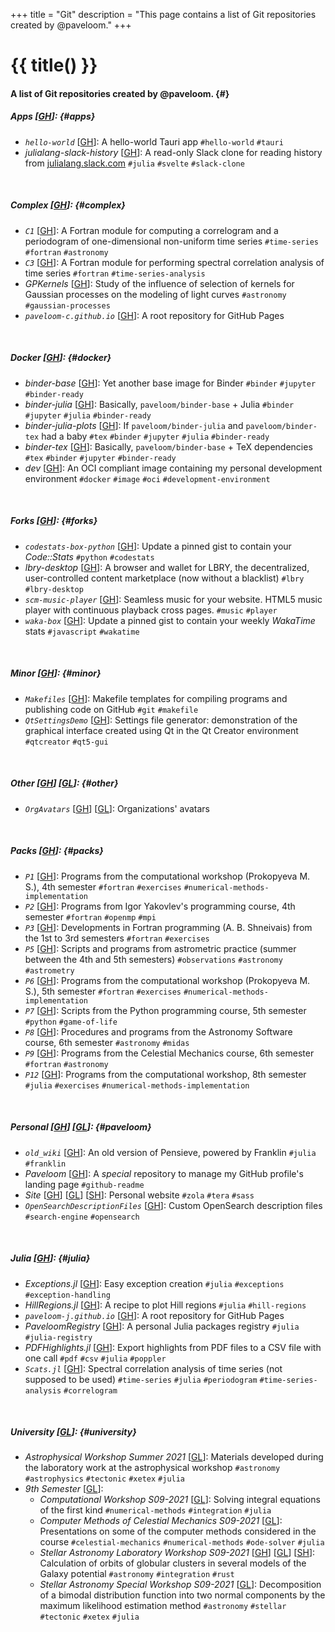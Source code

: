 +++
title = "Git"
description = "This page contains a list of Git repositories created by @paveloom."
+++

# {{ title() }}
#### A list of Git repositories created by @paveloom. {#}

##### Apps [[GH](https://github.com/paveloom-a)]: {#apps}
- *`hello-world`* [[GH](https://github.com/paveloom-a/hello-world)]: A hello-world Tauri app `#hello-world` `#tauri`
- *julialang-slack-history* [[GH](https://github.com/paveloom-a/julialang-slack-history)]: A read-only Slack clone for reading history from [julialang.slack.com](https://julialang.slack.com) `#julia` `#svelte` `#slack-clone`

<br>

##### Complex [[GH](https://github.com/paveloom-c)]: {#complex}
- *`C1`* [[GH](https://github.com/paveloom-c/C1)]: A Fortran module for computing a correlogram and a periodogram of one-dimensional non-uniform time series `#time-series` `#fortran` `#astronomy`
- *`C3`* [[GH](https://github.com/paveloom-c/C3)]: A Fortran module for performing spectral correlation analysis of time series `#fortran` `#time-series-analysis`
- *GPKernels* [[GH](https://github.com/paveloom-c/GPKernels)]: Study of the influence of selection of kernels for Gaussian processes on the modeling of light curves `#astronomy` `#gaussian-processes`
- *`paveloom-c.github.io`* [[GH](https://github.com/paveloom-c/paveloom-c.github.io)]: A root repository for GitHub Pages

<br>

##### Docker [[GH](https://github.com/paveloom-d)]: {#docker}

- *binder-base* [[GH](https://github.com/paveloom-d/binder-base)]: Yet another base image for Binder `#binder` `#jupyter` `#binder-ready`
- *binder-julia* [[GH](https://github.com/paveloom-d/binder-julia)]: Basically, `paveloom/binder-base` + Julia `#binder` `#jupyter` `#julia` `#binder-ready`
- *binder-julia-plots* [[GH](https://github.com/paveloom-d/binder-julia-plots)]: If `paveloom/binder-julia` and `paveloom/binder-tex` had a baby `#tex` `#binder` `#jupyter` `#julia` `#binder-ready`
- *binder-tex* [[GH](https://github.com/paveloom-d/binder-tex)]: Basically, `paveloom/binder-base` + TeX dependencies `#tex` `#binder` `#jupyter` `#binder-ready`
- *dev* [[GH](https://github.com/paveloom-d/dev)]: An OCI compliant image containing my personal development environment `#docker` `#image` `#oci` `#development-environment`

<br>

##### Forks [[GH](https://github.com/paveloom-f)]: {#forks}
- *`codestats-box-python`* [[GH](https://github.com/paveloom-f/codestats-box-python)]: Update a pinned gist to contain your *Code::Stats* `#python` `#codestats`
- *lbry-desktop* [[GH](https://github.com/paveloom-f/lbry-desktop)]: A browser and wallet for LBRY, the decentralized, user-controlled content marketplace (now without a blacklist) `#lbry` `#lbry-desktop`
- *`scm-music-player`* [[GH](https://github.com/paveloom-f/scm-music-player)]: Seamless music for your website. HTML5 music player with continuous playback cross pages. `#music` `#player`
- *`waka-box`* [[GH](https://github.com/paveloom-f/waka-box)]: Update a pinned gist to contain your weekly _WakaTime_ stats `#javascript` `#wakatime`

<br>

##### Minor [[GH](https://github.com/paveloom-m)]: {#minor}
- *`Makefiles`* [[GH](https://github.com/paveloom-m/Makefiles)]: Makefile templates for compiling programs and publishing code on GitHub `#git` `#makefile`
- *`QtSettingsDemo`* [[GH](https://github.com/paveloom-m/QtSettingsDemo)]: Settings file generator: demonstration of the graphical interface created using Qt in the Qt Creator environment `#qtcreator` `#qt5-gui`

<br>

##### Other [[GH](https://github.com/paveloom-o)] [[GL](https://gitlab.com/paveloom-g/other)]: {#other}

- *`OrgAvatars`* [[GH](https://github.com/paveloom-o/OrgAvatars)] [[GL](https://gitlab.com/paveloom-g/other/OrgAvatars)]: Organizations' avatars

<br>

##### Packs [[GH](https://github.com/paveloom-p)]: {#packs}
- *`P1`* [[GH](https://github.com/paveloom-p/P1)]: Programs from the computational workshop (Prokopyeva M. S.), 4th semester `#fortran` `#exercises` `#numerical-methods-implementation`
- *`P2`* [[GH](https://github.com/paveloom-p/P2)]: Programs from Igor Yakovlev's programming course, 4th semester `#fortran` `#openmp` `#mpi`
- *`P3`* [[GH](https://github.com/paveloom-p/P3)]: Developments in Fortran programming (A. B. Shneivais) from the 1st to 3rd semesters `#fortran` `#exercises`
- *`P5`* [[GH](https://github.com/paveloom-p/P5)]: Scripts and programs from astrometric practice (summer between the 4th and 5th semesters) `#observations`  `#astronomy` `#astrometry`
- *`P6`* [[GH](https://github.com/paveloom-p/P6)]: Programs from the computational workshop (Prokopyeva M. S.), 5th semester `#fortran` `#exercises` `#numerical-methods-implementation`
- *`P7`* [[GH](https://github.com/paveloom-p/P7)]: Scripts from the Python programming course, 5th semester `#python` `#game-of-life`
- *`P8`* [[GH](https://github.com/paveloom-p/P8)]: Procedures and programs from the Astronomy Software course, 6th semester `#astronomy` `#midas`
- *`P9`* [[GH](https://github.com/paveloom-p/P9)]: Programs from the Celestial Mechanics course, 6th semester `#fortran` `#astronomy`
- *`P12`* [[GH](https://github.com/paveloom-p/P12)]: Programs from the computational workshop, 8th semester `#julia` `#exercises` `#numerical-methods-implementation`

<br>

##### Personal [[GH](https://github.com/Paveloom)] [[GL](https://gitlab.com/paveloom-g/personal)]: {#paveloom}
- *`old_wiki`* [[GH](https://github.com/Paveloom/old_wiki)]: An old version of Pensieve, powered by Franklin `#julia` `#franklin`
- *Paveloom* [[GH](https://github.com/Paveloom/Paveloom)]: A *special* repository to manage my GitHub profile's landing page `#github-readme`
- *Site* [[GH](https://github.com/Paveloom/paveloom.github.io)] [[GL](https://gitlab.com/paveloom-g/personal/site)] [[SH](https://sr.ht/~paveloom/paveloom.shrt.site)]: Personal website `#zola` `#tera` `#sass`
- *`OpenSearchDescriptionFiles`* [[GH](https://github.com/Paveloom/OpenSearchDescriptionFiles)]: Custom OpenSearch description files  `#search-engine` `#opensearch`

<br>

##### Julia [[GH](https://github.com/paveloom-j)]: {#julia}
- *Exceptions.jl* [[GH](https://github.com/paveloom-j/Exceptions.jl)]: Easy exception creation `#julia` `#exceptions` `#exception-handling`
- *HillRegions.jl* [[GH](https://github.com/paveloom-j/HillRegions.jl)]: A recipe to plot Hill regions `#julia` `#hill-regions`
- *`paveloom-j.github.io`* [[GH](https://github.com/paveloom-j/paveloom-j.github.io)]: A root repository for GitHub Pages
- *PaveloomRegistry* [[GH](https://github.com/paveloom-j/PaveloomRegistry)]: A personal Julia packages registry `#julia` `#julia-registry`
- *PDFHighlights.jl* [[GH](https://github.com/paveloom-j/PDFHighlights.jl)]: Export highlights from PDF files to a CSV file with one call `#pdf` `#csv` `#julia` `#poppler`
- *`Scats.jl`* [[GH](https://github.com/paveloom-j/Scats.jl)]: Spectral correlation analysis of time series (not supposed to be used) `#time-series` `#julia` `#periodogram` `#time-series-analysis` `#correlogram`

<br>

##### University [[GL](https://gitlab.com/paveloom-g/university)]: {#university}
- *Astrophysical Workshop Summer 2021* [[GL](https://gitlab.com/paveloom-g/university/astrophysical-workshop-summer-2021)]: Materials developed during the laboratory work at the astrophysical workshop `#astronomy` `#astrophysics` `#tectonic` `#xetex` `#julia`
- *9th Semester* [[GL](https://gitlab.com/paveloom-g/university/s09-2021)]:
  - *Computational Workshop S09-2021* [[GL](https://gitlab.com/paveloom-g/university/s09-2021/computational-workshop)]: Solving integral equations of the first kind `#numerical-methods` `#integration` `#julia`
  - *Computer Methods of Celestial Mechanics S09-2021* [[GL](https://gitlab.com/paveloom-g/university/s09-2021/computer-methods-of-celestial-mechanics)]: Presentations on some of the computer methods considered in the course `#celestial-mechanics` `#numerical-methods` `#ode-solver` `#julia`
  - *Stellar Astronomy Laboratory Workshop S09-2021* [[GH](https://github.com/paveloom-university/Stellar-Astronomy-Laboratory-Workshop-S09-2021)] [[GL](https://gitlab.com/paveloom-g/university/s09-2021/stellar-astronomy-laboratory-workshop)] [[SH](https://sr.ht/~paveloom/Stellar-Astronomy-Laboratory-Workshop-S09-2021)]: Calculation of orbits of globular clusters in several models of the Galaxy potential `#astronomy` `#integration` `#rust`
  - *Stellar Astronomy Special Workshop S09-2021* [[GL](https://gitlab.com/paveloom-g/university/s09-2021/stellar-astronomy-special-workshop)]: Decomposition of a bimodal distribution function into two normal components by the maximum likelihood estimation method `#astronomy` `#stellar` `#tectonic` `#xetex` `#julia`
